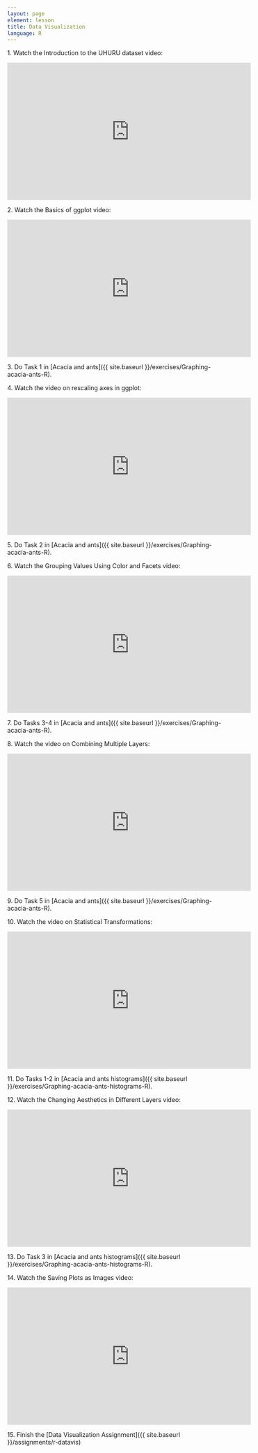 ```yaml
---
layout: page
element: lesson
title: Data Visualization
language: R
---
```


1\. Watch the Introduction to the UHURU dataset video:

<iframe width="560" height="315" src="https://www.youtube-nocookie.com/embed/1-VS5kCQm7s" frameborder="0" allow="accelerometer; clipboard-write; encrypted-media; gyroscope; picture-in-picture" allowfullscreen></iframe>

2\. Watch the Basics of ggplot video:

<iframe width="560" height="315" src="https://www.youtube-nocookie.com/embed/LkL20Rg2Kz8" frameborder="0" allow="accelerometer; clipboard-write; encrypted-media; gyroscope; picture-in-picture" allowfullscreen></iframe>

3\. Do Task 1 in [Acacia and ants]({{ site.baseurl }}/exercises/Graphing-acacia-ants-R).

4\. Watch the video on rescaling axes in ggplot:

<iframe width="560" height="315" src="https://www.youtube-nocookie.com/embed/0xiP4WqKSxg" frameborder="0" allow="accelerometer; clipboard-write; encrypted-media; gyroscope; picture-in-picture" allowfullscreen></iframe>

5\. Do Task 2 in [Acacia and ants]({{ site.baseurl }}/exercises/Graphing-acacia-ants-R).

6\. Watch the Grouping Values Using Color and Facets video:

<iframe width="560" height="315" src="https://www.youtube-nocookie.com/embed/BiRkd8nEPCE" frameborder="0" allow="accelerometer; clipboard-write; encrypted-media; gyroscope; picture-in-picture" allowfullscreen></iframe>

7\. Do Tasks 3-4 in [Acacia and ants]({{ site.baseurl }}/exercises/Graphing-acacia-ants-R).

8\. Watch the video on Combining Multiple Layers:

<iframe width="560" height="315" src="https://www.youtube-nocookie.com/embed/FVOwHzIcy8I" frameborder="0" allow="accelerometer; clipboard-write; encrypted-media; gyroscope; picture-in-picture" allowfullscreen></iframe>

9\. Do Task 5 in [Acacia and ants]({{ site.baseurl }}/exercises/Graphing-acacia-ants-R).

10\. Watch the video on Statistical Transformations:

<iframe width="560" height="315" src="https://www.youtube-nocookie.com/embed/amRfu7TdxQs" frameborder="0" allow="accelerometer; clipboard-write; encrypted-media; gyroscope; picture-in-picture" allowfullscreen></iframe>

11\. Do Tasks 1-2 in [Acacia and ants histograms]({{ site.baseurl }}/exercises/Graphing-acacia-ants-histograms-R).

12\. Watch the Changing Aesthetics in Different Layers video:

<iframe width="560" height="315" src="https://www.youtube-nocookie.com/embed/uQneyi4B0CY" frameborder="0" allow="accelerometer; clipboard-write; encrypted-media; gyroscope; picture-in-picture" allowfullscreen></iframe>

13\. Do Task 3 in [Acacia and ants histograms]({{ site.baseurl }}/exercises/Graphing-acacia-ants-histograms-R).

14\. Watch the Saving Plots as Images video:

<iframe width="560" height="315" src="https://www.youtube-nocookie.com/embed/xnL-VtrQc64" frameborder="0" allow="accelerometer; clipboard-write; encrypted-media; gyroscope; picture-in-picture" allowfullscreen></iframe>

15\. Finish the [Data Visualization Assignment]({{ site.baseurl }}/assignments/r-datavis)